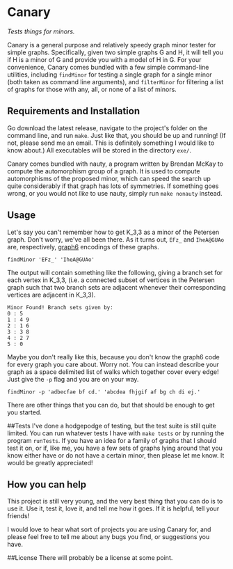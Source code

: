 # Canary
*Tests things for minors.*

Canary is a general purpose and relatively speedy graph minor tester for simple graphs.  Specifically, given two simple graphs G and H, it will tell you if H is a minor of G and provide you with a model of H in G.  For your convenience, Canary comes bundled with a few simple command-line utilities, including `findMinor` for testing a single graph for a single minor (both taken as command line arguments), and `filterMinor` for filtering a list of graphs for those with any, all, or none of a list of minors.

## Requirements and Installation
Go download the latest release, navigate to the project's folder on the command line, and run `make`.  Just like that, you should be up and running! (If not, please send me an email.  This is definitely something I would like to know about.)  All executables will be stored in the directory `exe/`.

Canary comes bundled with nauty, a program written by Brendan McKay to compute the automorphism group of a graph.  It is used to compute automorphisms of the proposed minor, which can speed the search up quite considerably if that graph has lots of symmetries.  If something goes wrong, or you would not *like* to use nauty, simply run `make nonauty` instead.

## Usage

Let's say you can't remember how to get K\_3,3 as a minor of the Petersen graph.  Don't worry, we've all been there.
As it turns out, `EFz_` and `IheA@GUAo` are, respectively, [graph6](http://users.cecs.anu.edu.au/~bdm/data/formats.txt) encodings of these graphs.

``` 
findMinor 'EFz_' 'IheA@GUAo' 
```
The output will contain something like the following, giving a branch set for each vertex in K\_3,3, (i.e. a connected subset of vertices in the Petersen graph such that two branch sets are adjacent whenever their corresponding vertices are adjacent in K\_3,3).

```
Minor Found! Branch sets given by:
0 : 5
1 : 4 9
2 : 1 6
3 : 3 8
4 : 2 7
5 : 0
```

Maybe you don't really like this, because you don't know the graph6 code for every graph you care about.  Worry not.  You can instead describe your graph as a space delimited list of walks which together cover every edge!  Just give the `-p` flag and you are on your way.

```
findMinor -p 'adbecfae bf cd.' 'abcdea fhjgif af bg ch di ej.'
```
There are other things that you can do, but that should be enough to get you started.

##Tests
I've done a hodgepodge of testing, but the test suite is still quite limited.  You can run whatever tests I have with `make tests` or by running the program `runTests`.  If you have an idea for a family of graphs that I should test it on, or if, like me, you have a few sets of graphs lying around that you know either have or do not have a certain minor, then please let me know.  It would be greatly appreciated!

## How you can help

This project is still very young, and the very best thing that you can do is to use it.  Use it, test it, love it, and tell me how it goes.  If it is helpful, tell your friends!

I would love to hear what sort of projects you are using Canary for, and please feel free to tell me about any bugs you find, or suggestions you have.

##License
There will probably be a license at some point.
